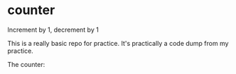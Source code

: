 # counter
Increment by 1, decrement by 1

This is a really basic repo for practice. It's practically a code dump from my practice.

The counter: 
